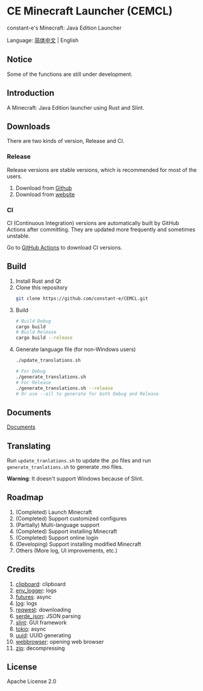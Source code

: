 # CE Minecraft Launcher (CEMCL)
constant-e's Minecraft: Java Edition Launcher

Language: [简体中文](README.md) | English

## Notice
Some of the functions are still under development.

## Introduction
A Minecraft: Java Edition launcher using Rust and Slint.

## Downloads
There are two kinds of version, Release and CI.

### Release
Release versions are stable versions, which is recommended for most of the users.
1. Download from [Github](https://github.com/constant-e/CEMCL/releases)
2. Download from [website](https://constant-e.github.io/CEMCL/en/download.html)

### CI
CI (Continuous Integration) versions are automatically built by GitHub Actions after committing. They are updated more frequently and sometimes unstable.

Go to [GitHub Actions](https://github.com/constant-e/CEMCL/actions) to download CI versions.

## Build
1. Install Rust and Qt
2. Clone this repository
   ```sh
   git clone https://github.com/constant-e/CEMCL.git
   ```
3. Build
   ```sh
   # Build Debug
   cargo build
   # Build Release
   cargo build --release
   ```
4. Generate language file (for non-Windows users)
   ```sh
   ./update_translations.sh

   # For Debug
   ./generate_translations.sh
   # For Release
   ./generate_translations.sh --release
   # Or use --all to generate for both Debug and Release
   ```

## Documents
[Documents](https://constant-e.github.io/CEMCL/en/docs)

## Translating
Run `update_tranlations.sh` to update the .po files and run `generate_tranlations.sh` to generate .mo files.

**Warning**: It doesn't support Windows because of Slint.

## Roadmap
1. (Completed) Launch Minecraft
2. (Completed) Support customized configures
3. (Partially) Multi-language support
4. (Completed) Support installing Minecraft
5. (Completed) Support online login
6. (Developing) Support installing modified Minecraft
7. Others (More log, UI improvements, etc.)

## Credits
1. [clipboard](https://crates.io/crates/clipboard): clipboard
2. [env_logger](https://crates.io/crates/env_logger): logs
3. [futures](https://crates.io/crates/futures): async
4. [log](https://crates.io/crates/log): logs
5. [reqwest](https://crates.io/crates/reqwest): downloading
6. [serde_json](https://crates.io/crates/serde_json): JSON parsing
7. [slint](https://crates.io/crates/slint): GUI framework
8. [tokio](https://crates.io/crates/tokio): async
9. [uuid](https://crates.io/crates/uuid): UUID generating
10. [webbrowser](https://crates.io/crates/webbrowser): opening web browser
11. [zip](https://crates.io/crates/zip): decompressing

## License
Apache License 2.0
